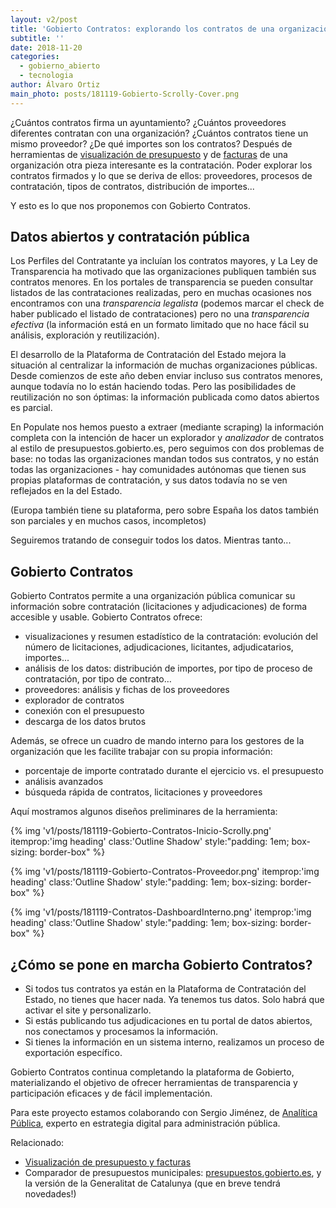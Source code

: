 ```yaml
---
layout: v2/post
title: 'Gobierto Contratos: explorando los contratos de una organización pública'
subtitle: ''
date: 2018-11-20
categories:
  - gobierno_abierto
  - tecnologia
author: Álvaro Ortiz
main_photo: posts/181119-Gobierto-Scrolly-Cover.png
---
```


¿Cuántos contratos firma un ayuntamiento? ¿Cuántos proveedores diferentes contratan con una organización? ¿Cuántos contratos tiene un mismo proveedor? ¿De qué importes son los contratos? Después de herramientas de [visualización de presupuesto](/modulos/presupuestos/) y de [facturas](/blog/20180216-mejoras-en-visor-presupuestos.html) de una organización otra pieza interesante es la contratación. Poder explorar los contratos firmados y lo que se deriva de ellos: proveedores, procesos de contratación, tipos de contratos, distribución de importes...

Y esto es lo que nos proponemos con Gobierto Contratos.

## Datos abiertos y contratación pública

Los Perfiles del Contratante ya incluían los contratos mayores, y La Ley de Transparencia ha motivado que las organizaciones publiquen también sus contratos menores. En los portales de transparencia se pueden consultar listados de las contrataciones realizadas, pero en muchas ocasiones nos encontramos con una _transparencia legalista_ (podemos marcar el check de haber publicado el listado de contrataciones) pero no una _transparencia efectiva_ (la información está en un formato limitado que no hace fácil su análisis, exploración y reutilización).

El desarrollo de la Plataforma de Contratación del Estado mejora la situación al centralizar la información de muchas organizaciones públicas. Desde comienzos de este año deben enviar incluso sus contratos menores, aunque todavía no lo están haciendo todas. Pero las posibilidades de reutilización no son óptimas: la información publicada como datos abiertos es parcial.

En Populate nos hemos puesto a extraer (mediante scraping) la información completa con la intención de hacer un explorador y _analizador_ de contratos al estilo de presupuestos.gobierto.es, pero seguimos con dos problemas de base: no todas las organizaciones mandan todos sus contratos, y no están todas las organizaciones - hay comunidades autónomas que tienen sus propias plataformas de contratación, y sus datos todavía no se ven reflejados en la del Estado.

(Europa también tiene su plataforma, pero sobre España los datos también son parciales y en muchos casos, incompletos)

Seguiremos tratando de conseguir todos los datos. Mientras tanto...


## Gobierto Contratos


Gobierto Contratos permite a una organización pública comunicar su información sobre contratación (licitaciones y adjudicaciones) de forma accesible y usable. Gobierto Contratos ofrece:

- visualizaciones y resumen estadístico de la contratación: evolución del número de licitaciones, adjudicaciones, licitantes, adjudicatarios, importes...
- análisis de los datos: distribución de importes, por tipo de proceso de contratación, por tipo de contrato…
- proveedores: análisis y fichas de los proveedores
- explorador de contratos
- conexión con el presupuesto
- descarga de los datos brutos

Además, se ofrece un cuadro de mando interno para los gestores de la organización que les facilite trabajar con su propia información:

- porcentaje de importe contratado durante el ejercicio vs. el presupuesto
- análisis avanzados
- búsqueda rápida de contratos, licitaciones y proveedores

Aquí mostramos algunos diseños preliminares de la herramienta:

{% img 'v1/posts/181119-Gobierto-Contratos-Inicio-Scrolly.png' itemprop:'img heading' class:'Outline Shadow' style:"padding\: 1em; box-sizing\: border-box" %}

{% img 'v1/posts/181119-Gobierto-Contratos-Proveedor.png' itemprop:'img heading' class:'Outline Shadow' style:"padding\: 1em; box-sizing\: border-box" %}

{% img 'v1/posts/181119-Contratos-DashboardInterno.png' itemprop:'img heading' class:'Outline Shadow' style:"padding\: 1em; box-sizing\: border-box" %}

<div class="separator blue short"></div>

## ¿Cómo se pone en marcha Gobierto Contratos?

- Si todos tus contratos ya están en la Plataforma de Contratación del Estado, no tienes que hacer nada. Ya tenemos tus datos. Solo habrá que activar el site y personalizarlo.
- Si estás publicando tus adjudicaciones en tu portal de datos abiertos, nos conectamos y procesamos la información.
- Si tienes la información en un sistema interno, realizamos un proceso de exportación específico.

Gobierto Contratos continua completando la plataforma de Gobierto, materializando el objetivo de ofrecer herramientas de transparencia y participación eficaces y de fácil implementación.

<div class="separator blue short"></div>

Para este proyecto estamos colaborando con Sergio Jiménez, de [Analítica Pública](https://analiticapublica.es/), experto en estrategia digital para administración pública.

<div class="separator blue short"></div>

Relacionado:

- [Visualización de presupuesto y facturas](/modulos/presupuestos/)
- Comparador de presupuestos municipales: [presupuestos.gobierto.es](https://presupuestos.gobierto.es), y la versión de la Generalitat de Catalunya (que en breve tendrá novedades!)

